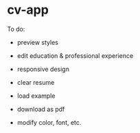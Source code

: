 # cv-app

To do:
- preview styles
- edit education & professional experience
- responsive design
- clear resume
- load example

- download as pdf
- modify color, font, etc.